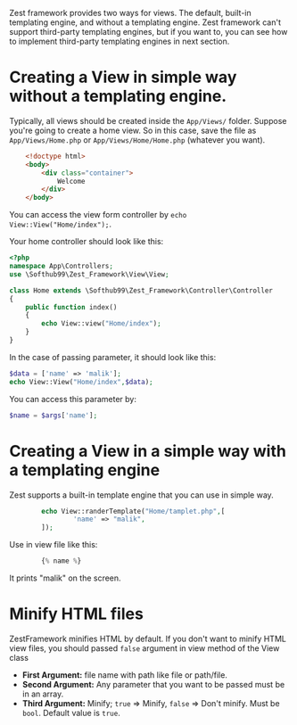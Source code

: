 Zest framework provides two ways for views. The default, built-in templating
engine, and without a templating engine. Zest framework can't support
third-party templating engines, but if you want to, you can see how to
implement third-party templating engines in next section.

# Creating a View in simple way without a templating engine.
Typically, all views should be created inside the `App/Views/` folder. Suppose
you're going to create a home view. So in this case, save the file as
`App/Views/Home.php` or `App/Views/Home/Home.php` (whatever you want).

```HTML
	<!doctype html>
	<body>
		<div class="container">
			Welcome
		</div>
	</body>
```

You can access the view form controller by `echo View::View("Home/index");`.

Your home controller should look like this:

```PHP
<?php
namespace App\Controllers;
use \Softhub99\Zest_Framework\View\View;

class Home extends \Softhub99\Zest_Framework\Controller\Controller
{
    public function index()
    {
        echo View::view("Home/index");
    }
}
```

In the case of passing parameter, it should look like this:

```PHP
$data = ['name' => 'malik'];
echo View::View("Home/index",$data);
```

You can access this parameter by:

```PHP
$name = $args['name'];
```

# Creating a View in a simple way with a templating engine
Zest supports a built-in template engine that you can use in simple way.

```PHP
        echo View::randerTemplate("Home/tamplet.php",[
        		'name' => "malik",
        ]);
```

Use in view file like this:

```PHP
		{% name %}
```

It prints "malik" on the screen.


# Minify HTML files
ZestFramework minifies HTML by default. If you don't want to minify HTML view files, you should passed `false` argument in view method of the View class

 - **First Argument:** file name with path like file or path/file.
 - **Second Argument:** Any parameter that you want to be passed must be in an array.
 - **Third Argument:** Minify; `true` => Minify, `false` => Don't minify. Must be `bool`. Default value is `true`.
